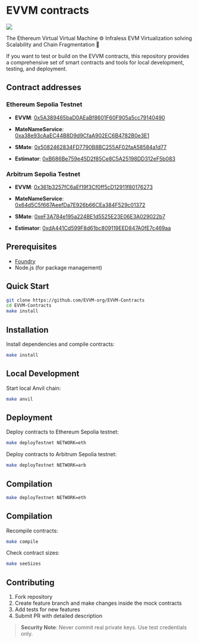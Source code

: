 # EVVM contracts

![](https://github.com/user-attachments/assets/08d995ee-7512-42e4-a26c-0d62d2e8e0bf)

The Ethereum Virtual Virtual Machine ⚙️ Infraless EVM Virtualization solving Scalability and Chain Fragmentation 🔧

If you want to test or build on the EVVM contracts, this repository provides a comprehensive set of smart contracts and tools for local development, testing, and deployment.

## Contract addresses

### Ethereum Sepolia Testnet

- **EVVM**: [0x5A389465baD0AEaBf8601F60F905a5cc79140490](https://sepolia.etherscan.io/address/0x5a389465bad0aeabf8601f60f905a5cc79140490#code)

- **MateNameService**: [0xa38e93cAaEC44B8D9d9CfaA902EC6B4782B0e3E1](https://sepolia.etherscan.io/address/0xa38e93caaec44b8d9d9cfaa902ec6b4782b0e3e1#code)

- **SMate**: [0x5082462834FD7790B8BC255AF02faA58584a1d77](https://sepolia.etherscan.io/address/0x5082462834fd7790b8bc255af02faa58584a1d77#code)

- **Estimator**: [0xB686Be759e45D2f85Ce8C5A25198DD312eF5b083](https://sepolia.etherscan.io/address/0xb686be759e45d2f85ce8c5a25198dd312ef5b083#code)

### Arbitrum Sepolia Testnet

- **EVVM**: [0x361b3257fC6aEf19f3Cf0ff5cD12911f80176273](https://sepolia.arbiscan.io/address/0x361b3257fc6aef19f3cf0ff5cd12911f80176273#code)

- **MateNameService**: [0x64d5C5f667AeefDa7E926b66CEa384F529c01372](https://sepolia.arbiscan.io/address/0x64d5c5f667aeefda7e926b66cea384f529c01372#code)

- **SMate**: [0xeF3A784e195a224BE1d5525E23E06E3A029022b7](https://sepolia.arbiscan.io/address/0xef3a784e195a224be1d5525e23e06e3a029022b7#code)

- **Estimator**: [0xdA441Cd599F8d61bc809119EED847A0fE7c469aa](https://sepolia.arbiscan.io/address/0xda441cd599f8d61bc809119eed847a0fe7c469aa#code)


## Prerequisites

- [Foundry](https://getfoundry.sh/)
- Node.js (for package management)

## Quick Start

```bash
git clone https://github.com/EVVM-org/EVVM-Contracts
cd EVVM-Contracts
make install
```

## Installation

Install dependencies and compile contracts:

```bash
make install
```

## Local Development

Start local Anvil chain:

```bash
make anvil
```

## Deployment

Deploy contracts to Ethereum Sepolia testnet:

```bash
make deployTestnet NETWORK=eth
```

Deploy contracts to Arbitrum Sepolia testnet:

```bash
make deployTestnet NETWORK=arb
```

## Compilation

```bash
make deployTestnet NETWORK=eth
```

## Compilation

Recompile contracts:

```bash
make compile
```

Check contract sizes:

```bash
make seeSizes
```

## Contributing

1. Fork repository
2. Create feature branch and make changes inside the mock contracts
3. Add tests for new features
4. Submit PR with detailed description

> **Security Note**: Never commit real private keys. Use test credentials only.
